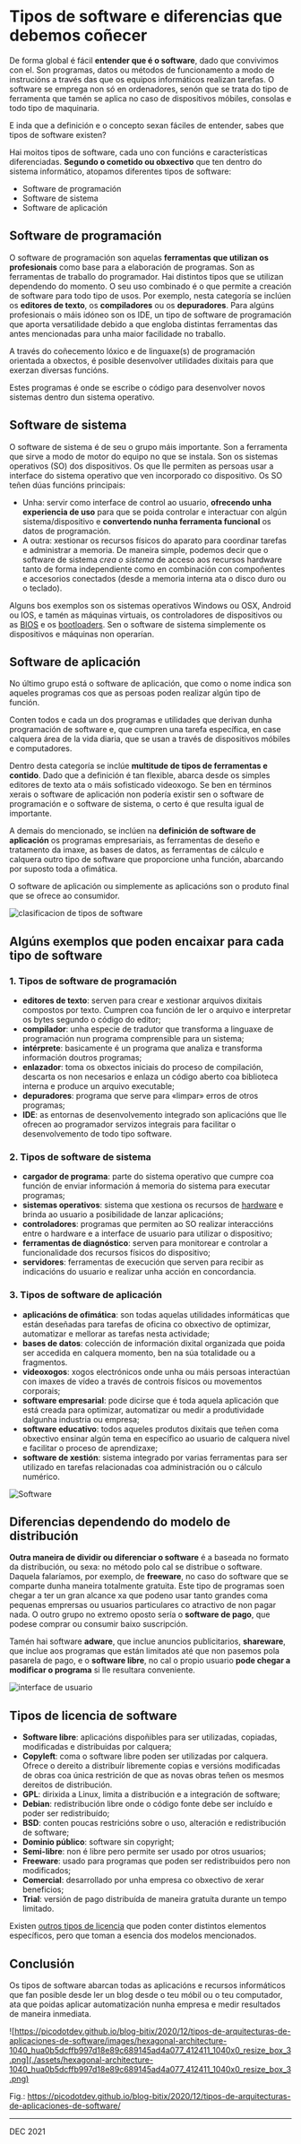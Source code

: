 # Tipos de software e diferencias que debemos coñecer

De forma global é fácil **entender que é o software**, dado que convivimos con el. Son programas, datos ou métodos de funcionamento a modo de instrucións a través das que os equipos informáticos realizan tarefas. O software se emprega non só en ordenadores, senón que se trata do tipo de ferramenta que tamén se aplica no caso de dispositivos móbiles, consolas e todo tipo de maquinaria.

E inda que a definición e o concepto sexan fáciles de entender, sabes que tipos de software existen? 

Hai moitos tipos de software, cada uno con funcións e características diferenciadas. **Segundo o cometido ou obxectivo** que ten dentro do sistema informático, atopamos diferentes tipos de software:

- Software de programación
- Software de sistema
- Software de aplicación

## **Software de programación**

O software de programación son aquelas **ferramentas que utilizan os profesionais** como base para a elaboración de programas. Son as ferramentas de traballo do programador. Hai distintos tipos que se utilizan dependendo do momento. O seu uso combinado é o que permite a creación de software para todo tipo de usos. Por exemplo, nesta categoría se inclúen os **editores de texto**, os **compiladores** ou os **depuradores**. Para algúns profesionais o máis idóneo son os IDE, un tipo de software de programación que aporta versatilidade debido a que engloba distintas ferramentas das antes mencionadas para unha maior facilidade no traballo.

A través do coñecemento lóxico e de linguaxe(s) de programación orientada a obxectos, é posible desenvolver utilidades dixitais para que exerzan diversas funcións.

Estes programas é onde se escribe o código para desenvolver novos sistemas dentro dun sistema operativo.

## **Software de sistema**

O software de sistema é de seu o grupo máis importante. Son a ferramenta que sirve a modo de motor do equipo no que se instala. Son os sistemas operativos (SO) dos dispositivos. Os que lle permiten as persoas usar a interface do sistema operativo que ven incorporado co dispositivo. Os SO teñen dúas funcións principais:

- Unha: servir como interface de control ao usuario, **ofrecendo unha experiencia de uso** para que se poida controlar e interactuar con algún sistema/dispositivo e **convertendo nunha ferramenta funcional** os datos de programación.
- A outra: xestionar os recursos físicos do aparato para coordinar tarefas e administrar a memoria. De maneira simple, podemos decir que o software de sistema *crea o sistema* de acceso aos recursos hardware tanto de forma independiente como en combinación con compoñentes e accesorios conectados (desde a memoria interna ata o disco duro ou o teclado).

Alguns bos exemplos son os sistemas operativos Windows ou OSX, Android ou IOS, e tamén as máquinas virtuais, os controladores de dispositivos ou as [BIOS](https://www.ionos.es/digitalguide/servidores/know-how/que-es-la-bios-de-un-ordenador/) e os [bootloaders](https://www.ionos.es/digitalguide/servidores/configuracion/que-son-los-bootloaders/). Sen o software de sistema simplemente os dispositivos e máquinas non operarían.

## **Software de aplicación**

No último grupo está o software de aplicación, que como o nome indica son aqueles programas cos que as persoas poden realizar algún tipo de función. 

Conten todos e cada un dos programas e utilidades que derivan dunha programación de software e, que cumpren una tarefa específica, en case calquera área de la vida diaria, que se usan a través de dispositivos móbiles e computadores.

Dentro desta categoría se inclúe **multitude de tipos de ferramentas e contido**. Dado que a definición é tan flexible, abarca desde os simples editores de texto ata o máis sofisticado videoxogo. Se ben en términos xerais o software de aplicación non podería existir sen o software de programación e o software de sistema, o certo é que resulta igual de importante.

A demais do mencionado, se inclúen na **definición de software de aplicación** os programas empresariais, as ferramentas de deseño e tratamento da imaxe, as bases de datos, as ferramentas de cálculo e calquera outro tipo de software que proporcione unha función, abarcando por suposto toda a ofimática.

O software de aplicación ou simplemente as aplicacións son o produto final que se ofrece ao consumidor.

![clasificacion de tipos de software](./assets/clasificacion-tipos-de-software1.jpg)

## Algúns exemplos que poden encaixar para cada tipo de software

### 1. Tipos de software de programación

- **editores de texto**: serven para crear e xestionar arquivos dixitais compostos por texto. Cumpren coa función de ler o arquivo e interpretar os bytes segundo o código do editor;
- **compilador**: unha especie de tradutor que transforma a linguaxe de programación nun programa comprensible para un sistema;
- **intérprete**: basicamente é un programa que analiza e transforma información doutros programas;
- **enlazador**: toma os obxectos iniciais do proceso de compilación, descarta os non necesarios e enlaza un código aberto coa biblioteca interna e produce un arquivo executable;
- **depuradores**: programa que serve para «limpar» erros de otros programas;
- **IDE**: as entornas de desenvolvemento integrado son aplicacións que lle ofrecen ao programador servizos integrais para facilitar o desenvolvemento de todo tipo software.

### 2. Tipos de software de sistema

- **cargador de programa**: parte do sistema operativo que cumpre coa función de enviar información á memoria do sistema para executar programas;
- **sistemas operativos**: sistema que xestiona os recursos de [hardware](https://gl.wikipedia.org/wiki/Hardware) e brinda ao usuario a posibilidade de lanzar aplicacións;
- **controladores**: programas que permiten ao SO realizar interaccións entre o hardware e a interface de usuario para utilizar o dispositivo;
- **ferramentas de diagnóstico**: serven para monitorear e controlar a funcionalidade dos recursos físicos do dispositivo;
- **servidores**: ferramentas de execución que serven para recibir as indicacións do usuario e realizar unha acción en concordancia.

### 3. Tipos de software de aplicación

- **aplicacións de ofimática**: son todas aquelas utilidades informáticas que están deseñadas para tarefas de oficina co obxectivo de optimizar, automatizar e mellorar as tarefas nesta actividade;
- **bases de datos**: colección de información dixital organizada que poida ser accedida en calquera momento, ben na súa totalidade ou a fragmentos.
- **videoxogos**: xogos electrónicos onde unha ou máis persoas interactúan con imaxes de vídeo a través de controis físicos ou movementos corporais;
- **software empresarial**: pode dicirse que é toda aquela aplicación que está creada para optimizar, automatizar ou medir a produtividade dalgunha industria ou empresa;
- **software educativo**: todos aqueles produtos dixitais que teñen coma obxectivo ensinar algún tema en específico ao usuario de calquera nivel e facilitar o proceso de aprendizaxe;
- **software de xestión**: sistema integrado por varias ferramentas para ser utilizado en tarefas relacionadas coa administración ou o cálculo numérico.

![Software](./assets/Segunda-imagen.png)

## **Diferencias dependendo do modelo de distribución**

**Outra maneira de dividir ou diferenciar o software** é a baseada no formato da distribución, ou sexa: no método polo cal se distribue o software. Daquela falaríamos, por exemplo, de **freeware**, no caso do software que se comparte dunha maneira totalmente gratuita. Este tipo de programas soen chegar a ter un gran alcance xa que podeno usar tanto grandes coma pequenas emprersas ou usuarios particulares co atractivo de non pagar nada. O outro grupo no extremo oposto sería o **software de pago**, que podese comprar ou consumir baixo suscripción.

Tamén hai software **adware**, que inclue anuncios publicitarios, **shareware**, que inclue aos programas que están limitados até que non pasemos pola pasarela de pago, e o **software libre**,  no cal o propio usuario **pode chegar a modificar o programa** si lle resultara conveniente.



![interface de usuario](./assets/Desenho-de-email-para-todos-os-dispositivos-1024x538.png)

## Tipos de licencia de software

- **Software libre**: aplicacións dispoñibles para ser utilizadas, copiadas, modificadas e distribuidas por calquera;
- **Copyleft**: coma o software libre poden ser utilizadas por calquera. Ofrece o dereito a distribuír libremente copias e versións modificadas de obras coa única restrición de que as novas obras teñen os  mesmos dereitos de distribución.
- **GPL**: dirixida a Linux, limita a distribución e a integración de software;
- **Debian**: redistribución libre onde o código fonte debe ser incluído e poder ser redistribuído;
- **BSD**: conten poucas restricións sobre o uso, alteración e redistribución de software;
- **Dominio público**: software sin copyright;
- **Semi-libre**: non é libre pero permite ser usado por otros usuarios;
- **Freeware**: usado para programas que poden ser redistribuidos pero non modificados;
- **Comercial**: desarrollado por unha empresa co obxectivo de xerar beneficios;
- **Trial**: versión de pago distribuída de maneira gratuíta durante un tempo limitado.

Existen [outros tipos de licencia](https://tecnologia-informatica.com/tipos-licencias-software-libre-comercial/) que poden conter distintos elementos específicos,  pero que toman a esencia dos modelos mencionados.

## Conclusión

Os tipos de software abarcan todas as aplicacións e recursos informáticos que fan posible desde ler un blog desde o teu móbil ou o teu computador, ata que poidas aplicar automatización nunha empresa e medir resultados de maneira inmediata.

![https://picodotdev.github.io/blog-bitix/2020/12/tipos-de-arquitecturas-de-aplicaciones-de-software/images/hexagonal-architecture-1040_hua0b5dcffb997d18e89c689145ad4a077_412411_1040x0_resize_box_3.png](./assets/hexagonal-architecture-1040_hua0b5dcffb997d18e89c689145ad4a077_412411_1040x0_resize_box_3.png)

Fig.: https://picodotdev.github.io/blog-bitix/2020/12/tipos-de-arquitecturas-de-aplicaciones-de-software/

---

DEC 2021

